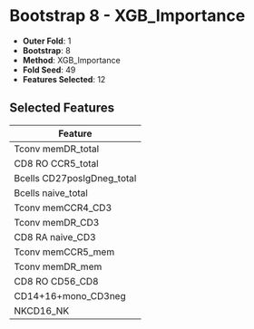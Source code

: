 # Bootstrap 8 - XGB_Importance

- **Outer Fold**: 1
- **Bootstrap**: 8
- **Method**: XGB_Importance
- **Fold Seed**: 49
- **Features Selected**: 12

## Selected Features

| Feature |
|---------|
| Tconv memDR_total |
| CD8 RO CCR5_total |
| Bcells CD27posIgDneg_total |
| Bcells naive_total |
| Tconv memCCR4_CD3 |
| Tconv memDR_CD3 |
| CD8 RA naive_CD3 |
| Tconv memCCR5_mem |
| Tconv memDR_mem |
| CD8 RO CD56_CD8 |
| CD14+16+mono_CD3neg |
| NKCD16_NK |

